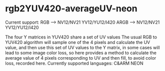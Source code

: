 # rgb2YUV420-averageUV-neon
Current support:
RGB  --> NV12/NV21   YV12/YU12/I420
ARGB --> NV12/NV21   YV12/YU12/I420

The four Y matrices in YUV420 share a set of UV values
The usual RGB to YUV420 algorithm will sample one of the 4 pixels and calculate the UV value, and then use this set of UV values to the Y matrix, in some cases will lead to some image color loss, so here provides a method to calculate the average value of 4 pixels corresponding to UV and then fill, to avoid color loss, recorded here.
Currently supported languages: C&ARM NEON
